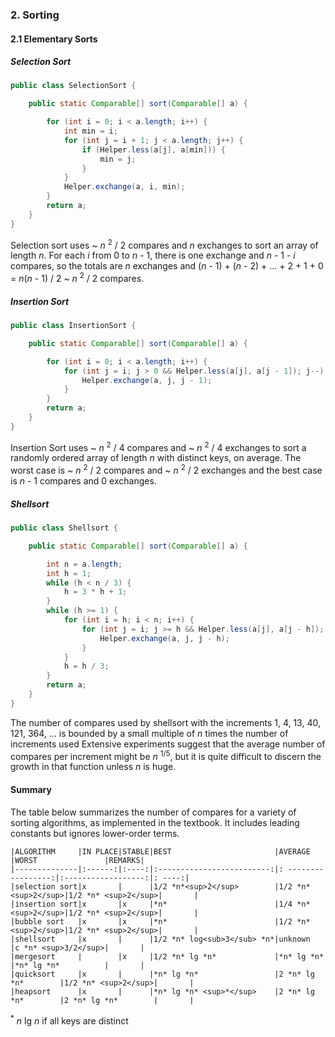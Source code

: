 ### 2. Sorting

#### 2.1 Elementary Sorts

##### Selection Sort

```java
public class SelectionSort {

    public static Comparable[] sort(Comparable[] a) {

        for (int i = 0; i < a.length; i++) {
            int min = i;
            for (int j = i + 1; j < a.length; j++) {
                if (Helper.less(a[j], a[min])) {
                    min = j;
                }
            }
            Helper.exchange(a, i, min);
        }
        return a;
    }
}
```
Selection sort uses ~ *n* <sup>2</sup> / 2 compares and *n* exchanges to sort an array of length *n*.
For each *i* from 0 to *n* - 1, there is one exchange and *n* - 1 - *i* compares, so the totals 
are *n* exchanges and (*n* - 1) + (*n* - 2) + ... + 2 + 1 + 0 = *n*(*n* - 1) / 2 ~ *n* <sup>2</sup> / 2 compares.

##### Insertion Sort

```java
public class InsertionSort {

    public static Comparable[] sort(Comparable[] a) {

        for (int i = 0; i < a.length; i++) {
            for (int j = i; j > 0 && Helper.less(a[j], a[j - 1]); j--) {
                Helper.exchange(a, j, j - 1);
            }
        }
        return a;
    }
}
```
Insertion Sort uses  ~ *n* <sup>2</sup> / 4 compares and ~ *n* <sup>2</sup> / 4 exchanges to sort a 
randomly ordered array of length *n* with distinct keys, on average. The worst case is ~ *n* <sup>2</sup> / 2
compares and ~ *n* <sup>2</sup> / 2 exchanges and the best case is *n* - 1 compares and 0 exchanges.

##### Shellsort

```java
public class Shellsort {

    public static Comparable[] sort(Comparable[] a) {

        int n = a.length;
        int h = 1;
        while (h < n / 3) {
            h = 3 * h + 1;
        }
        while (h >= 1) {
            for (int i = h; i < n; i++) {
                for (int j = i; j >= h && Helper.less(a[j], a[j - h]); j -= h) {
                    Helper.exchange(a, j, j - h);
                }
            }
            h = h / 3;
        }
        return a;
    }
}
```
The number of compares used by shellsort with the increments 1, 4, 13, 40, 121, 364, ... is bounded by a small
multiple of *n* times the number of increments used Extensive experiments suggest that the average number of 
compares per increment might be *n* <sup>1/5</sup>, but it is quite difficult to discern the growth in that 
function unless *n* is huge.

#### Summary

The table below summarizes the number of compares for a variety of sorting algorithms, as implemented 
in the textbook. It includes leading constants but ignores lower-order terms.

```
|ALGORITHM     |IN PLACE|STABLE|BEST                       |AVERAGE             |WORST               |REMARKS|
|--------------|:------:|:----:|:-------------------------:|: -----------------:|:------------------:|: ----:|
|selection sort|x       |      |1/2 *n*<sup>2</sup>        |1/2 *n* <sup>2</sup>|1/2 *n* <sup>2</sup>|       |
|insertion sort|x       |x     |*n*                        |1/4 *n* <sup>2</sup>|1/2 *n* <sup>2</sup>|       |
|bubble sort   |x       |x     |*n*                        |1/2 *n* <sup>2</sup>|1/2 *n* <sup>2</sup>|       |
|shellsort     |x       |      |1/2 *n* log<sub>3</sub> *n*|unknown             |c *n* <sup>3/2</sup>|       |
|mergesort     |        |x     |1/2 *n* lg *n*             |*n* lg *n*          |*n* lg *n*          |       |
|quicksort     |x       |      |*n* lg *n*                 |2 *n* lg *n*        |1/2 *n* <sup>2</sup>|       |
|heapsort      |x       |      |*n* lg *n* <sup>*</sup>    |2 *n* lg *n*        |2 *n* lg *n*        |       |
```
<sup>*</sup> *n* lg *n* if all keys are distinct